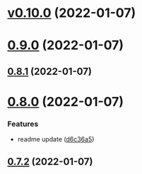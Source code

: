 # [v0.10.0](https://github.com/pabpazjim/bdd_metamodel/compare/v0.9.0...v0.10.0) (2022-01-07)



# [0.9.0](https://github.com/pabpazjim/bdd_metamodel/compare/v0.8.1...v0.9.0) (2022-01-07)



## [0.8.1](https://github.com/pabpazjim/bdd_metamodel/compare/v0.8.0...v0.8.1) (2022-01-07)



# [0.8.0](https://github.com/pabpazjim/bdd_metamodel/compare/v0.7.2...v0.8.0) (2022-01-07)


### Features

* readme update ([d6c36a5](https://github.com/pabpazjim/bdd_metamodel/commit/d6c36a56b73a5310b6a16d784d6d07582b58b114))



## [0.7.2](https://github.com/pabpazjim/bdd_metamodel/compare/v0.7.1...v0.7.2) (2022-01-07)



